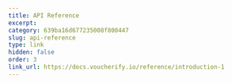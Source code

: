 ```yaml
---
title: API Reference
excerpt: 
category: 639ba16d677235008f800447
slug: api-reference
type: link
hidden: false
order: 3
link_url: https://docs.voucherify.io/reference/introduction-1
---
```


